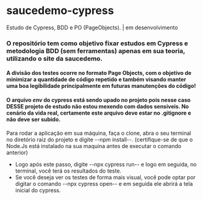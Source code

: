 # saucedemo-cypress
Estudo de Cypress, BDD e PO (PageObjects). | em desenvolvimento

### O repositório tem como objetivo fixar estudos em Cypress e metodologia BDD (sem ferramentas) apenas em sua teoria, utilizando o site da saucedemo.

#### A divisão dos testes ocorre no formato Page Objects, com o objetivo de minimizar a quantidade de código repetido e também visando manter uma boa legibilidade principalmente em futuras manutenções do código!

#### O arquivo *env* do cypress está sendo upado no projeto pois nesse caso DESSE projeto de estudo não estou mexendo com dados sensíveis. No cenário da vida real, certamente este arquivo deve estar no .gitignore e não deve ser subido.

Para rodar a aplicação em sua máquina, faça o clone, abra o seu terminal no diretório raiz do projeto e digite --npm install--. (certifique-se de que o Node.Js está instalado na sua maquina antes de executar o comando anterior)
- Logo após este passo, digite --npx cypress run-- e logo em seguida, no terminal, você terá os resultados do teste. 
- Se você deseja ver os testes de forma mais visual, você pode optar por digitar o comando --npx cypress open-- e em seguida ele abrirá a tela inicial do cypress.


